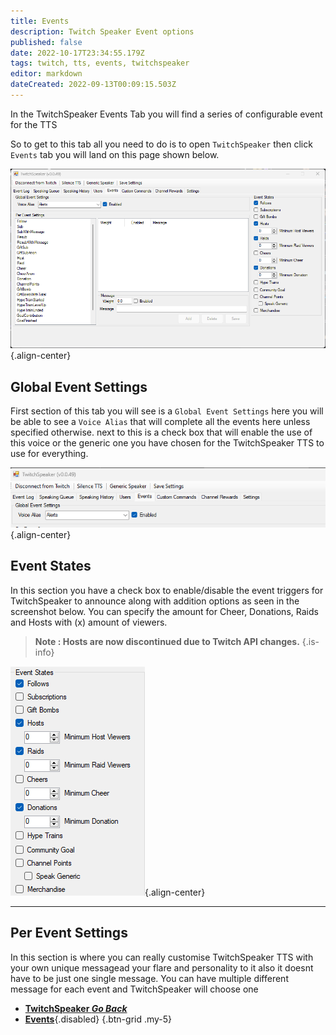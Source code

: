 ```yaml
---
title: Events
description: Twitch Speaker Event options 
published: false
date: 2022-10-17T23:34:55.179Z
tags: twitch, tts, events, twitchspeaker
editor: markdown
dateCreated: 2022-09-13T00:09:15.503Z
---
```


In the TwitchSpeaker Events Tab you will find a series of configurable event for the TTS 

So to get to this tab all you need to do is to open `TwitchSpeaker` then click `Events` tab you will land on this page shown below.

![events-tab-overview.png](/twitchspeaker/tabs/events/events-tab-overview.png){.align-center}

## Global Event Settings

First section of this tab you will see is a `Global Event Settings` here you will be able to see a `Voice Alias` that will complete all the events here unless specified otherwise. next to this is a check box that will enable the use of this voice or the generic one you have chosen for the TwitchSpeaker TTS to use for everything.

![global-event-voice.png](/twitchspeaker/tabs/events/global-event-voice.png){.align-center}

## Event States

In this section you have a check box to enable/disable the event triggers for TwitchSpeaker to announce along with addition options as seen in the screenshot below. You can specify the amount for Cheer, Donations, Raids and Hosts with (x) amount of viewers. 

> **Note : Hosts are now discontinued due to Twitch API changes.**
{.is-info}


![event-states.png](/twitchspeaker/tabs/events/event-states.png){.align-center}
***

## Per Event Settings

 In this section is where you can really customise TwitchSpeaker TTS with your own unique messagead your flare and personality to it also it doesnt have to be just one single message. You can have multiple different message for each event and TwitchSpeaker will choose one 
- [<i class="mdi mdi-chevron-left"></i>**TwitchSpeaker *Go Back***](/en/TwitchSpeaker)
- [<i class="mdi mdi-clock mdi-flip-h text--twitch"></i>**Events**](/en/TwitchSpeaker/Tabs/Events){.disabled}
{.btn-grid .my-5}
